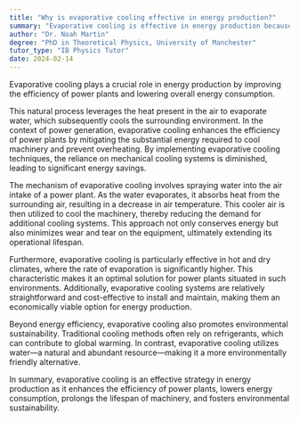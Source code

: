 ```yaml
---
title: "Why is evaporative cooling effective in energy production?"
summary: "Evaporative cooling is effective in energy production because it enhances the efficiency of power plants and reduces energy consumption."
author: "Dr. Noah Martin"
degree: "PhD in Theoretical Physics, University of Manchester"
tutor_type: "IB Physics Tutor"
date: 2024-02-14
---
```


Evaporative cooling plays a crucial role in energy production by improving the efficiency of power plants and lowering overall energy consumption.

This natural process leverages the heat present in the air to evaporate water, which subsequently cools the surrounding environment. In the context of power generation, evaporative cooling enhances the efficiency of power plants by mitigating the substantial energy required to cool machinery and prevent overheating. By implementing evaporative cooling techniques, the reliance on mechanical cooling systems is diminished, leading to significant energy savings.

The mechanism of evaporative cooling involves spraying water into the air intake of a power plant. As the water evaporates, it absorbs heat from the surrounding air, resulting in a decrease in air temperature. This cooler air is then utilized to cool the machinery, thereby reducing the demand for additional cooling systems. This approach not only conserves energy but also minimizes wear and tear on the equipment, ultimately extending its operational lifespan.

Furthermore, evaporative cooling is particularly effective in hot and dry climates, where the rate of evaporation is significantly higher. This characteristic makes it an optimal solution for power plants situated in such environments. Additionally, evaporative cooling systems are relatively straightforward and cost-effective to install and maintain, making them an economically viable option for energy production.

Beyond energy efficiency, evaporative cooling also promotes environmental sustainability. Traditional cooling methods often rely on refrigerants, which can contribute to global warming. In contrast, evaporative cooling utilizes water—a natural and abundant resource—making it a more environmentally friendly alternative.

In summary, evaporative cooling is an effective strategy in energy production as it enhances the efficiency of power plants, lowers energy consumption, prolongs the lifespan of machinery, and fosters environmental sustainability.
    